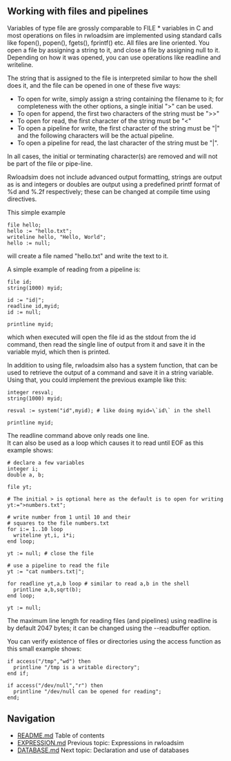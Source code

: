 ## Working with files and pipelines
Variables of type file are grossly comparable to FILE * variables in C 
and most operations on files in rwloadsim are implemented using 
standard calls like fopen(), popen(), fgets(), fprintf() etc.
All files are line oriented.
You open a file by assigning a string to it, and close a file by 
assigning null to it.
Depending on how it was opened, you can use operations like readline 
and writeline.  

The string that is assigned to the file is interpreted similar to how the shell does it,
and the file can be opened in one of these five ways:

* To open for write, simply assign a string containing the filename to it; for completeness with the other options, a single initial ">" can be used.
* To open for append, the first two characters of the string must be ">>"
* To open for read, the first character of the string must be "<"
* To open a pipeline for write, the first character of the string must be "|" and the following characters will be the actual pipeline.
* To open a pipeline for read, the last character of the string must be "|".

In all cases, the initial or terminating character(s) are removed and will not be part of the file or pipe-line.

Rwloadsim does not include advanced output formatting, strings are 
output as is and integers or doubles are output using a predefined 
printf format of %d and %.2f respectively; these can be changed at 
compile time using directives.

This simple example
```
file hello;
hello := "hello.txt";
writeline hello, "Hello, World";
hello := null;
```
will create a file named "hello.txt" and write the text to it.  

A simple example of reading from a pipeline is:
```
file id;
string(1000) myid;

id := "id|";
readline id,myid;
id := null;

printline myid;
```
which when executed will open the file id as the stdout from the id 
command, then read the single line of output from it and save it in the 
variable myid, which then is printed.

In addition to using file, rwloadsim also has a system function, that 
can be used to retrieve the output of a command and save it in a string 
variable.
Using that, you could implement the previous example like this:
```
integer resval;
string(1000) myid;

resval := system("id",myid); # like doing myid=\`id\` in the shell

printline myid;
```
The readline command above only reads one line.  
It can also be used as a loop which causes it to read 
until EOF as this example shows:
```
# declare a few variables
integer i;
double a, b;

file yt;

# The initial > is optional here as the default is to open for writing
yt:=">numbers.txt";

# write number from 1 until 10 and their 
# squares to the file numbers.txt
for i:= 1..10 loop
  writeline yt,i, i*i;
end loop;

yt := null; # close the file

# use a pipeline to read the file
yt := "cat numbers.txt|";

for readline yt,a,b loop # similar to read a,b in the shell
  printline a,b,sqrt(b);
end loop;

yt := null; 
```
The maximum line length for reading files (and pipelines) using 
readline is by default 2047 bytes; it can be changed using the 
--readbuffer option.

You can verify existence of files or directories using the access 
function as this small example shows:
```
if access("/tmp","wd") then
  printline "/tmp is a writable directory";
end if;

if access("/dev/null","r") then
  printline "/dev/null can be opened for reading";
end;
```

## Navigation
* [README.md](README.md) Table of contents
* [EXPRESSION.md](EXPRESSION.md) Previous topic: Expressions in rwloadsim
* [DATABASE.md](DATABASE.md) Next topic: Declaration and use of databases
